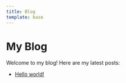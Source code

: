 ```yaml
---
title: Blog
template: base
---
```


# My Blog

Welcome to my blog! Here are my latest posts:

- [Hello world!](hello-world)
